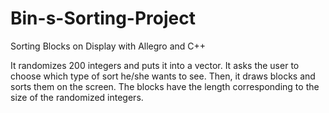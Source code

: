# Bin-s-Sorting-Project
Sorting Blocks on Display with Allegro and C++

It randomizes 200 integers and puts it into a vector. It asks the user to choose which type of sort he/she wants to see. Then, it draws blocks and sorts them on the screen. The blocks have the length corresponding to the size of the randomized integers. 
